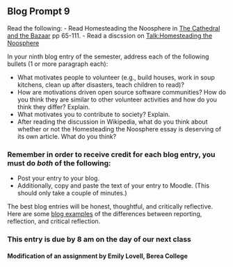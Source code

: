 ## Blog Prompt 9

Read the following:
    - Read Homesteading the Noosphere in [The Cathedral and the Bazaar](https://monoskop.org/images/e/e0/Raymond_Eric_S_The_Cathedral_and_the_Bazaar_rev_ed.pdf) pp 65-111.
    - Read a discssion on [Talk:Homesteading the Noosphere](https://en.wikipedia.org/wiki/Talk%3AHomesteading_the_Noosphere)

In your ninth blog entry of the semester, address each of the following bullets (1 or more paragraph each):
- What motivates people to volunteer (e.g., build houses, work in soup kitchens, clean up after disasters, teach children to read)? 
- How are motivations driven open source software communities? How do you think they are similar to other volunteer activities and how do you think they differ? Explain.
- What motivates you to contribute to society? Explain.
- After reading the discussion in Wikipedia, what do you think about whether or not the Homesteading the Noosphere essay is deserving of its own article. What do you think?

### Remember in order to receive credit for each blog entry, you must do *both* of the following:

  - Post your entry to your blog.
  - Additionally, copy and paste the text of your entry to Moodle. (This should only take a couple of minutes.)

The best blog entries will be honest, thoughtful, and critically reflective. Here are some [blog examples](blogreflection.md)
of the differences between reporting, reflection, and critical reflection.

### This entry is due by 8 am on the day of our next class

#### Modification of an assignment by Emily Lovell, Berea College
